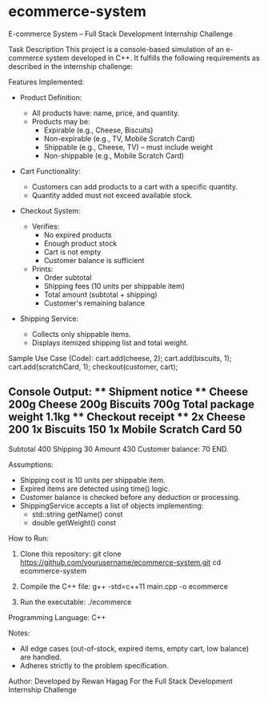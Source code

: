 # ecommerce-system

E-commerce System – Full Stack Development Internship Challenge

Task Description
This project is a console-based simulation of an e-commerce system developed in C++. It fulfills the following requirements as described in the internship challenge:

Features Implemented:
- Product Definition:
  - All products have: name, price, and quantity.
  - Products may be:
    - Expirable (e.g., Cheese, Biscuits)
    - Non-expirable (e.g., TV, Mobile Scratch Card)
    - Shippable (e.g., Cheese, TV) – must include weight
    - Non-shippable (e.g., Mobile Scratch Card)

- Cart Functionality:
  - Customers can add products to a cart with a specific quantity.
  - Quantity added must not exceed available stock.

- Checkout System:
  - Verifies:
    - No expired products
    - Enough product stock
    - Cart is not empty
    - Customer balance is sufficient
  - Prints:
    - Order subtotal
    - Shipping fees (10 units per shippable item)
    - Total amount (subtotal + shipping)
    - Customer's remaining balance

- Shipping Service:
  - Collects only shippable items.
  - Displays itemized shipping list and total weight.

Sample Use Case (Code):
cart.add(cheese, 2);
cart.add(biscuits, 1);
cart.add(scratchCard, 1);
checkout(customer, cart);

Console Output:
** Shipment notice **
Cheese 200g
Cheese 200g
Biscuits 700g
Total package weight 1.1kg
** Checkout receipt **
2x Cheese 200
1x Biscuits 150
1x Mobile Scratch Card 50
----------------------
Subtotal 400
Shipping 30
Amount 430
Customer balance: 70
END.

Assumptions:
- Shipping cost is 10 units per shippable item.
- Expired items are detected using time() logic.
- Customer balance is checked before any deduction or processing.
- ShippingService accepts a list of objects implementing:
  - std::string getName() const
  - double getWeight() const

How to Run:
1. Clone this repository:
   git clone https://github.com/yourusername/ecommerce-system.git
   cd ecommerce-system

2. Compile the C++ file:
   g++ -std=c++11 main.cpp -o ecommerce

3. Run the executable:
   ./ecommerce

Programming Language:
C++

Notes:

- All edge cases (out-of-stock, expired items, empty cart, low balance) are handled.
- Adheres strictly to the problem specification.

Author:
Developed by Rewan Hagag
For the Full Stack Development Internship Challenge
